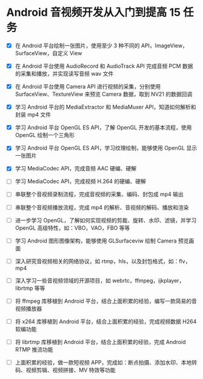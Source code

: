 # Android 音视频开发从入门到提高 15 任务

- [x] 在 Android 平台绘制一张图片，使用至少 3 种不同的 API，ImageView，SurfaceView，自定义 View

- [x] 在 Android 平台使用 AudioRecord 和 AudioTrack API 完成音频 PCM 数据的采集和播放，并实现读写音频 wav 文件

- [x] 在 Android 平台使用 Camera API 进行视频的采集，分别使用 SurfaceView、TextureView 来预览 Camera 数据，取到 NV21 的数据回调

- [x] 学习 Android 平台的 MediaExtractor 和 MediaMuxer API，知道如何解析和封装 mp4 文件

- [x] 学习 Android 平台 OpenGL ES API，了解 OpenGL 开发的基本流程，使用 OpenGL 绘制一个三角形

- [x] 学习 Android 平台 OpenGL ES API，学习纹理绘制，能够使用 OpenGL 显示一张图片

- [x] 学习 MediaCodec API，完成音频 AAC 硬编、硬解

- [ ] 学习 MediaCodec API，完成视频 H.264 的硬编、硬解

- [ ] 串联整个音视频录制流程，完成音视频的采集、编码、封包成 mp4 输出

- [ ] 串联整个音视频播放流程，完成 mp4 的解析、音视频的解码、播放和渲染

- [ ] 进一步学习 OpenGL，了解如何实现视频的剪裁、旋转、水印、滤镜，并学习 OpenGL 高级特性，如：VBO，VAO，FBO 等等

- [ ] 学习 Android 图形图像架构，能够使用 GLSurfaceviw 绘制 Camera 预览画面

- [ ] 深入研究音视频相关的网络协议，如 rtmp，hls，以及封包格式，如：flv，mp4

- [ ] 深入学习一些音视频领域的开源项目，如 webrtc，ffmpeg，ijkplayer，librtmp 等等

- [ ] 将 ffmpeg 库移植到 Android 平台，结合上面积累的经验，编写一款简易的音视频播放器

- [ ] 将 x264 库移植到 Android 平台，结合上面积累的经验，完成视频数据 H264 软编功能

- [ ] 将 librtmp 库移植到 Android 平台，结合上面积累的经验，完成 Android RTMP 推流功能

- [ ] 上面积累的经验，做一款短视频 APP，完成如：断点拍摄、添加水印、本地转码、视频剪辑、视频拼接、MV 特效等功能
